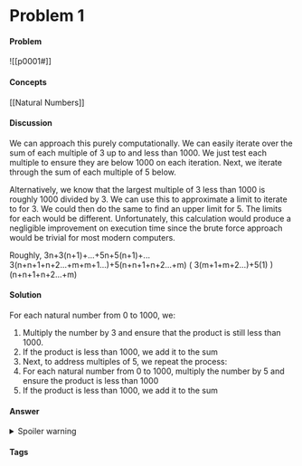 # Problem 1
#### Problem
![[p0001#]]
#### Concepts
[[Natural Numbers]]
#### Discussion
We can approach this purely computationally. We can easily iterate over the sum of each multiple of 3 up to and less than 1000. We just test each multiple to ensure they are below 1000 on each iteration. Next, we iterate through the sum of each multiple of 5 below.

Alternatively, we know that the largest multiple of 3 less than 1000 is roughly 1000 divided by 3. We can use this to approximate a limit to iterate to for 3. We could then do the same to find an upper limit for 5. The limits for each would be different. Unfortunately, this calculation would produce a negligible improvement on execution time since the brute force approach would be trivial for most modern computers.

Roughly,
3n+3(n+1)+...+5n+5(n+1)+...
3(n+n+1+n+2...+m+m+1...)+5(n+n+1+n+2...+m)
( 3(m+1+m+2...)+5(1) )(n+n+1+n+2...+m)

#### Solution

For each natural number from 0 to 1000, we: 

1. Multiply the number by 3 and ensure that the product is still less than 1000. 
2. If the product is less than 1000, we add it to the sum 
3. Next, to address multiples of 5, we repeat the process: 
4. For each natural number from 0 to 1000, multiply the number by 5 and ensure the product is less than 1000
5. If the product is less than 1000, we add it to the sum

#### Answer
<details><summary>Spoiler warning</summary>$ANSWER</details>

#### Tags